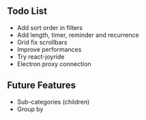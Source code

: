 ## Todo List

* Add sort order in filters
* Add length, timer, reminder and recurrence
* Grid fix scrollbars
* Improve performances
* Try react-joyride
* Electron proxy connection

## Future Features

* Sub-categories (children)
* Group by
